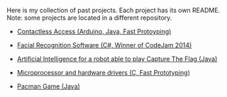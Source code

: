 Here is my collection of past projects. Each project has its own README.
Note: some projects are located in a different repository.

* [Contactless Access (Arduino, Java, Fast Protoyping)](https://www.github.com/maximegregoire/can)

* [Facial Recognition Software (C#, Winner of CodeJam 2014)](https://www.github.com/maximegregoire/codejam2014)

* [Artificial Intelligence for a robot able to play Capture The Flag (Java)](Robot%20code%20(JAVA))

* [Microprocessor and hardware drivers (C, Fast Prototyping)](https://github.com/maximegregoire/microp)

* [Pacman Game (Java)](Pacman%20game%20(JAVA))